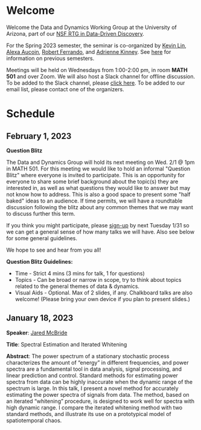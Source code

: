 # Welcome

Welcome the Data and Dynamics Working Group at the University of Arizona, part of our [NSF RTG in Data-Driven Discovery](https://sites.google.com/math.arizona.edu/data-driven-discovery/home?pli=1).

For the Spring 2023 semester, the seminar is co-organized by
[Kevin Lin](https://www.math.arizona.edu/~klin/index.php),
[Alexa
Aucoin](https://appliedmath.arizona.edu/person/alexa-aucoin),
[Robert
Ferrando](https://appliedmath.arizona.edu/person/robert-ferrando),
and [Adrienne
Kinney](https://appliedmath.arizona.edu/person/adrienne-kinney).
See [here](https://www.math.arizona.edu/~klin/ddg) for
information on previous semesters.

Meetings will be held on Wednesdays from 1:00-2:00 pm, in room **MATH 501** and over Zoom. We will also host a Slack channel for offline discussion. To be added to the Slack channel, please [click here](https://join.slack.com/t/data--dynamics/shared_invite/zt-1n961v4s5-xXbzNkD4Lvo6wAoA5X_Hlw). To be added to our email list, please contact one of the organizers.

# Schedule

## February 1, 2023

**Question Blitz**

The Data and Dynamics Group will hold its next meeting on Wed. 2/1 @ 1pm in MATH 501. For this meeting we would like to hold an informal "Question Blitz" where everyone is invited to participate. This is an opportunity for everyone to share some brief background about the topic(s) they are interested in, as well as what questions they would like to answer but may not know how to address. This is also a good space to present some "half baked" ideas to an audience. If time permits, we will have a roundtable discussion following the blitz about any common themes that we may want to discuss further this term. 


If you think you might participate, please [sign-up](https://docs.google.com/spreadsheets/d/1krjwyw24YpVYxZ6xsm4j1boaqeihLteOJ_w6ShHNoIM/edit?pli=1#gid=0) by next Tuesday 1/31 so we can get a general sense of how many talks we will have. Also see below for some general guidelines.


We hope to see and hear from you all! 


**Question Blitz Guidelines:**

* Time - Strict 4 mins (3 mins for talk, 1 for questions)
* Topics - Can be broad or narrow in scope, try to think about topics related to the general themes of data & dynamics.
* Visual Aids - Optional. Max of 2 slides, if any. Chalkboard talks are also welcome! (Please bring your own device if you plan to present slides.) 


## January 18, 2023

**Speaker**: [Jared McBride](https://appliedmath.arizona.edu/person/jared-mcbride)

**Title**: Spectral Estimation and Iterated Whitening

**Abstract**: The power spectrum of a stationary stochastic process characterizes the amount of “energy” in different frequencies, and power spectra are a fundamental tool in data analysis, signal processing, and linear prediction and control. Standard methods for estimating power spectra from data can be highly inaccurate when the dynamic range of the spectrum is large.  In this talk, I present a novel method for accurately estimating the power spectra of signals from data. The method, based on an iterated “whitening” procedure, is designed to work well for spectra with high dynamic range.  I compare the iterated whitening method with two standard methods, and illustrate its use on a prototypical model of spatiotemporal chaos.
